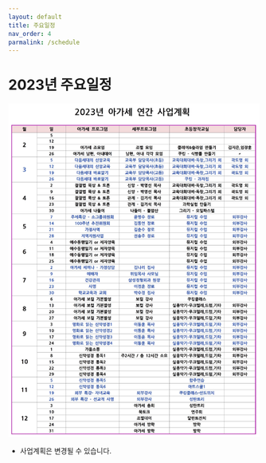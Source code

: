 ```yaml
---
layout: default
title: 주요일정
nav_order: 4
parmalink: /schedule
---
```

# 2023년 주요일정
<!-- | 일시 | 행사 | 비고 | -->
<!-- |----|----|----| -->
<!-- | 1월 1일 (일) 12:00 | 방학 | 새해 | -->
<!-- | 1월 6일 (금) 6:00 | 특별새벽기도 | 3남 합동 | -->
<!-- | 1월 15일 (일) 12:30 | 크리스마스트리 철거 | 우천취소 | -->
<!-- | 1월 22일 (일) 12:30 | 방학 | 설연휴 | -->
![](attachments/plan.jpeg)
- 사업계획은 변경될 수 있습니다.
